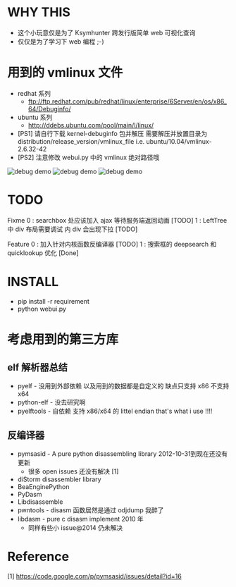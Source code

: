 
WHY THIS
====
 * 这个小玩意仅是为了 Ksymhunter 跨发行版简单 web 可视化查询
 * 仅仅是为了学习下 web 编程 ;-)
 # 用到的 vmlinux 文件
  * redhat 系列
    * ftp://ftp.redhat.com/pub/redhat/linux/enterprise/6Server/en/os/x86_64/Debuginfo/
  * ubuntu 系列
    * http://ddebs.ubuntu.com/pool/main/l/linux/
 * [PS1] 请自行下载 kernel-debuginfo 包并解压 需要解压并放置目录为 distribution/release_version/vmlinux_file
   i.e. ubuntu/10.04/vmlinux-2.6.32-42
 * [PS2] 注意修改 webui.py 中的 vmlinux 绝对路径哦

![debug demo](./test/getbasicinfo.PNG)
![debug demo](./test/quicklookup.PNG)
![debug demo](./test/deepsearch.PNG)


TODO
====
 Fixme
   0 : searchbox 处应该加入 ajax 等待服务端返回动画         [TODO]
   1 : LeftTree 中 div 布局需要调试 内 div 会出现下拉       [TODO]

 Feature
   0 : 加入针对内核函数反编译器                             [TODO]
   1 : 搜索框的 deepsearch 和 quicklookup 优化              [Done]

INSTALL
====
 * pip install -r requirement
 * python webui.py


考虑用到的第三方库
====
## elf 解析器总结
 * pyelf - 没用到外部依赖 以及用到的数据都是自定义的 缺点只支持 x86 不支持 x64
 * python-elf - 没去研究啊
 * pyelftools - 自依赖 支持 x86/x64 的 littel endian    that's what i use !!!!

## 反编译器
 * pymsasid - A pure python disassembling library 2012-10-31到现在还没有更新 
   * 很多 open issues 还没有解决 [1]
 * diStorm disassembler library
 * BeaEnginePython
 * PyDasm
 * Libdisassemble
 * pwntools - disasm 函数居然是通过 odjdump 我醉了
 * libdasm - pure c disasm implement 2010 年
   * 同样有些小 issue@2014 仍未解决

Reference
====
[1] https://code.google.com/p/pymsasid/issues/detail?id=16
